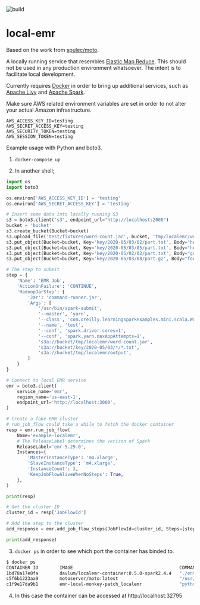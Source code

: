 ![build](https://github.com/davlum/localemr/workflows/Local%20EMR%20CI/badge.svg)

# local-emr

Based on the work from [spulec/moto](https://github.com/spulec/moto).

A locally running service that resembles [Elastic Map Reduce](https://aws.amazon.com/emr/).
This should not be used in any production environment whatsoever. The intent is to
facilitate local development.

Currently requires [Docker](https://www.docker.com/) in order to bring up additional services, such as
[Apache Livy](https://livy.incubator.apache.org/) and [Apache Spark](https://spark.apache.org/).

Make sure AWS related environment variables are set in order to not alter your actual
Amazon infrastructure.

```.env
AWS_ACCESS_KEY_ID=testing
AWS_SECRET_ACCESS_KEY=testing
AWS_SECURITY_TOKEN=testing
AWS_SESSION_TOKEN=testing
```

Example usage with Python and boto3.

1. `docker-compose up`

2. In another shell; 
```python
import os
import boto3

os.environ['AWS_ACCESS_KEY_ID'] = 'testing'
os.environ['AWS_SECRET_ACCESS_KEY'] = 'testing'

# Insert some data into locally running S3
s3 = boto3.client('s3', endpoint_url="http://localhost:2000")
bucket = 'bucket'
s3.create_bucket(Bucket=bucket)
s3.upload_file('test/fixtures/word-count.jar', bucket, 'tmp/localemr/word-count.jar')
s3.put_object(Bucket=bucket, Key='key/2020-05/03/02/part.txt', Body="hello goodbye")  # Will be returned
s3.put_object(Bucket=bucket, Key='key/2020-05/03/05/part.txt', Body="hello")  # Will be returned
s3.put_object(Bucket=bucket, Key='key/2020-05/02/02/part.txt', Body="goodbye")  # Won't be returned
s3.put_object(Bucket=bucket, Key='key/2020-05/03/08/part.gz', Body="foobar")  # Won't be returned

# The step to submit
step = {
    'Name': 'EMR Job',
    'ActionOnFailure': 'CONTINUE',
    'HadoopJarStep': {
        'Jar': 'command-runner.jar',
        'Args': [
            '/usr/bin/spark-submit',
            '--master', 'yarn',
            '--class', 'com.oreilly.learningsparkexamples.mini.scala.WordCount',
            '--name', 'test',
            '--conf', 'spark.driver.cores=1',
            '--conf', 'spark.yarn.maxAppAttempts=1',
            's3a://bucket/tmp/localemr/word-count.jar',
            's3a://bucket/key/2020-05/03/*/*.txt',
            's3a://bucket/tmp/localemr/output',
        ]
    }
}

# Connect to local EMR service
emr = boto3.client(
    service_name='emr',
    region_name='us-east-1',
    endpoint_url='http://localhost:3000',
)

# Create a fake EMR cluster
# run_job_flow could take a while to fetch the docker container
resp = emr.run_job_flow(
    Name='example-localemr',
    # The ReleaseLabel determines the verison of Spark
    ReleaseLabel='emr-5.29.0',
    Instances={
        'MasterInstanceType': 'm4.xlarge',
        'SlaveInstanceType': 'm4.xlarge',
        'InstanceCount': 3,
        'KeepJobFlowAliveWhenNoSteps': True,
    },
)

print(resp)

# Get the cluster ID
cluster_id = resp['JobFlowId']

# Add the step to the cluster
add_response = emr.add_job_flow_steps(JobFlowId=cluster_id, Steps=[step])

print(add_response)
```
3. `docker ps` in order to see which port the container has binded to.
```bash
$ docker ps
CONTAINER ID        IMAGE                                        COMMAND                  CREATED              STATUS              PORTS                              NAMES
1bd78a17e0fa        davlum/localemr-container:0.5.0-spark2.4.4   "./entrypoint"           About a minute ago   Up About a minute   0.0.0.0:32795->8998/tcp            example-localemr
c5f6b1223aa9        motoserver/moto:latest                       "/usr/bin/moto_serve…"   2 minutes ago        Up 2 minutes        0.0.0.0:2000->2000/tcp, 5000/tcp   s3
c1f9e17da9b1        emr-local-monkey-patch_localemr              "python main.py"         26 minutes ago       Up 2 minutes        0.0.0.0:3000->3000/tcp             localemr
```
4. In this case the container can be accessed at http://localhost:32795